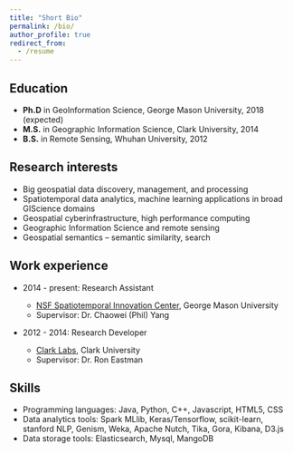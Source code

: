 ```yaml
---
title: "Short Bio"
permalink: /bio/
author_profile: true
redirect_from:
  - /resume
---
```


## Education

* __Ph.D__ in GeoInformation Science, George Mason University, 2018 (expected)
* __M.S.__ in Geographic Information Science, Clark University, 2014
* __B.S.__ in Remote Sensing, Whuhan University, 2012


## Research interests

* Big geospatial data discovery, management, and processing
* Spatiotemporal data analytics, machine learning applications in broad GIScience domains
* Geospatial cyberinfrastructure, high performance computing
* Geographic Information Science and remote sensing
* Geospatial semantics – semantic similarity, search

## Work experience

* 2014 - present: Research Assistant
  * [NSF Spatiotemporal Innovation Center](http://stcenter.net/stc/), George Mason University
  * Supervisor: Dr. Chaowei (Phil) Yang

* 2012 - 2014: Research Developer
  * [Clark Labs](https://clarklabs.org/), Clark University
  * Supervisor: Dr. Ron Eastman
  
## Skills

* Programming languages: Java, Python, C++, Javascript, HTML5, CSS
* Data analytics tools: Spark MLlib, Keras/Tensorflow, scikit-learn, stanford NLP, Genism, Weka, Apache Nutch, Tika, Gora, Kibana, D3.js
* Data storage tools: Elasticsearch, Mysql, MangoDB


